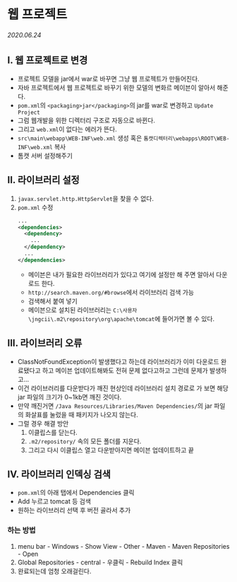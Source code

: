 # 웹 프로젝트

###### 2020.06.24

## I. 웹 프로젝트로 변경
- 프로젝트 모델을 jar에서 war로 바꾸면 그냥 웹 프로젝트가 만들어진다.
- 자바 프로젝트에서 웹 프로젝트로 바꾸기 위한 모델의 변화르 메이븐이 알아서 해준다.
- `pom.xml`의 `<packaging>jar</packaging>`의 jar를 war로 변경하고 `Update Project`
- 그럼 웹개발을 위한 디렉터리 구조로 자동으로 바뀐다.
- 그리고 `web.xml`이 없다는 에러가 뜬다.
- `src\main\webapp\WEB-INF\web.xml` 생성 혹은 `톰캣디렉터리\webapps\ROOT\WEB-INF\web.xml` 복사
- 톰캣 서버 설정해주기

## II. 라이브러리 설정
1. `javax.servlet.http.HttpServlet`을 찾을 수 없다.
2. `pom.xml` 수정
    ```xml
    ...
    <dependencies>
      <dependency>
        ...
      </dependency>
      ...
    </dependencies>
    ```
    - 메이븐은 내가 필요한 라이브러리가 있다고 여기에 설정만 해 주면 알아서 다운로드 한다.
    - `http://search.maven.org/#browse`에서 라이브러리 검색 가능
    - 검색해서 붙여 넣기
    - 메이븐으로 설치된 라이브러리는 `C:\사용자\jngcii\.m2\repository\org\apache\tomcat`에 들어가면 볼 수 있다.

## III. 라이브러리 오류
- ClassNotFoundException이 발생했다고 하는데 라이브러리가 이미 다운로드 완료됐다고 하고 메이븐 업데이트해봐도 전혀 문제 없다고하고 그런데 문제가 발생하고...
- 이건 라이브러리를 다운받다가 깨진 현상인데 라이브러리 설치 경로로 가 보면 해당 jar 파일의 크기가 0~1kb면 깨진 것이다.
- 만약 깨진거면 `/Java Resources/Libraries/Maven Dependencies/`의 jar 파일의 화살표를 눌렀을 때 패키지가 나오지 않는다.
- 그럴 경우 해결 방안
  1. 이클립스를 닫는다.
  2. `.m2/repository/` 속의 모든 폴더를 지운다.
  3. 그리고 다시 이클립스 열고 다운받아지면 메이븐 업데이트하고 끝


## IV. 라이브러리 인덱싱 검색
- `pom.xml`의 아래 탭에서 Dependencies 클릭
- Add 누르고 tomcat 등 검색
- 원하는 라이브러리 선택 후 버전 골라서 추가

### 하는 방법
1. menu bar - Windows - Show View - Other - Maven - Maven Repositories - Open
2. Global Repositories - central - 우클릭 - Rebuild Index 클릭
3. 완료되는데 엄청 오래걸린다.